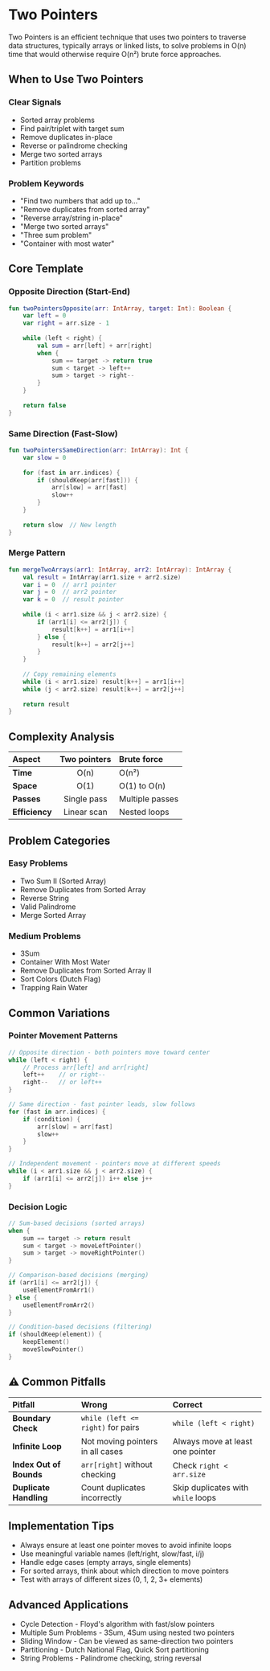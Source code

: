 # Two Pointers

Two Pointers is an efficient technique that uses two pointers to traverse data structures, typically arrays or linked lists, to solve problems in O(n) time that would otherwise require O(n²) brute force approaches.

## When to Use Two Pointers

### Clear Signals
- Sorted array problems
- Find pair/triplet with target sum
- Remove duplicates in-place
- Reverse or palindrome checking
- Merge two sorted arrays
- Partition problems

### Problem Keywords
- "Find two numbers that add up to..."
- "Remove duplicates from sorted array"
- "Reverse array/string in-place"
- "Merge two sorted arrays"
- "Three sum problem"
- "Container with most water"

## Core Template

### Opposite Direction (Start-End)
```kotlin
fun twoPointersOpposite(arr: IntArray, target: Int): Boolean {
    var left = 0
    var right = arr.size - 1
    
    while (left < right) {
        val sum = arr[left] + arr[right]
        when {
            sum == target -> return true
            sum < target -> left++
            sum > target -> right--
        }
    }
    
    return false
}
```

### Same Direction (Fast-Slow)
```kotlin
fun twoPointersSameDirection(arr: IntArray): Int {
    var slow = 0
    
    for (fast in arr.indices) {
        if (shouldKeep(arr[fast])) {
            arr[slow] = arr[fast]
            slow++
        }
    }
    
    return slow  // New length
}
```

### Merge Pattern
```kotlin
fun mergeTwoArrays(arr1: IntArray, arr2: IntArray): IntArray {
    val result = IntArray(arr1.size + arr2.size)
    var i = 0  // arr1 pointer
    var j = 0  // arr2 pointer
    var k = 0  // result pointer
    
    while (i < arr1.size && j < arr2.size) {
        if (arr1[i] <= arr2[j]) {
            result[k++] = arr1[i++]
        } else {
            result[k++] = arr2[j++]
        }
    }
    
    // Copy remaining elements
    while (i < arr1.size) result[k++] = arr1[i++]
    while (j < arr2.size) result[k++] = arr2[j++]
    
    return result
}
```

## Complexity Analysis

| **Aspect** | **Two pointers** | **Brute force** |
|:-----------|:-------------:|:----------------|
| **Time** | O(n) | O(n²) |
| **Space** | O(1) | O(1) to O(n) |
| **Passes** | Single pass | Multiple passes |
| **Efficiency** | Linear scan | Nested loops |

## Problem Categories

### Easy Problems
- Two Sum II (Sorted Array)
- Remove Duplicates from Sorted Array
- Reverse String
- Valid Palindrome
- Merge Sorted Array

### Medium Problems
- 3Sum
- Container With Most Water
- Remove Duplicates from Sorted Array II
- Sort Colors (Dutch Flag)
- Trapping Rain Water

## Common Variations

### Pointer Movement Patterns
```kotlin
// Opposite direction - both pointers move toward center
while (left < right) {
    // Process arr[left] and arr[right]
    left++    // or right--
    right--   // or left++
}

// Same direction - fast pointer leads, slow follows
for (fast in arr.indices) {
    if (condition) {
        arr[slow] = arr[fast]
        slow++
    }
}

// Independent movement - pointers move at different speeds
while (i < arr1.size && j < arr2.size) {
    if (arr1[i] <= arr2[j]) i++ else j++
}
```

### Decision Logic
```kotlin
// Sum-based decisions (sorted arrays)
when {
    sum == target -> return result
    sum < target -> moveLeftPointer()
    sum > target -> moveRightPointer()
}

// Comparison-based decisions (merging)
if (arr1[i] <= arr2[j]) {
    useElementFromArr1()
} else {
    useElementFromArr2()
}

// Condition-based decisions (filtering)
if (shouldKeep(element)) {
    keepElement()
    moveSlowPointer()
}
```

## ⚠️ Common Pitfalls

| **Pitfall** | **Wrong** | **Correct** |
|:------------|:----------|:------------|
| **Boundary Check** | `while (left <= right)` for pairs | `while (left < right)` |
| **Infinite Loop** | Not moving pointers in all cases | Always move at least one pointer |
| **Index Out of Bounds** | `arr[right]` without checking | Check `right < arr.size` |
| **Duplicate Handling** | Count duplicates incorrectly | Skip duplicates with `while` loops |

## Implementation Tips
- Always ensure at least one pointer moves to avoid infinite loops
- Use meaningful variable names (left/right, slow/fast, i/j)
- Handle edge cases (empty arrays, single elements)
- For sorted arrays, think about which direction to move pointers
- Test with arrays of different sizes (0, 1, 2, 3+ elements)

## Advanced Applications
- Cycle Detection - Floyd's algorithm with fast/slow pointers
- Multiple Sum Problems - 3Sum, 4Sum using nested two pointers
- Sliding Window - Can be viewed as same-direction two pointers
- Partitioning - Dutch National Flag, Quick Sort partitioning
- String Problems - Palindrome checking, string reversal

